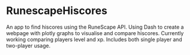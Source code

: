# RunescapeHiscores
An app to find hiscores using the RuneScape API. Using Dash to create a webpage with plotly graphs to visualise and compare hiscores.
Currently working comparing players level and xp.
Includes both single player and two-player usage.
